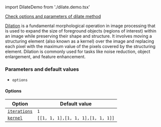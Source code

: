 import DilateDemo from './dilate.demo.tsx'

[Check options and parameters of dilate method](https://image-js.github.io/image-js-typescript/classes/Image.html#resize 'github.io link')

[Dilation](<https://en.wikipedia.org/wiki/Dilation_(morphology)> 'wikipedia link on dilation') is a fundamental morphological operation in image processing that is used to expand the size of foreground objects (regions of interest) within an image while preserving their shape and structure. It involves moving a structuring element (also known as a kernel) over the image and replacing each pixel with the maximum value of the pixels covered by the structuring element. Dilation is commonly used for tasks like noise reduction, object enlargement, and feature enhancement.

<DilateDemo />

### Parameters and default values

- `options`

#### Options

| Option                                                                                                 | Default value                     |
| ------------------------------------------------------------------------------------------------------ | --------------------------------- |
| [`iterations`](https://image-js.github.io/image-js-typescript/interfaces/ErodeOptions.html#iterations) | `1`                               |
| [`kernel`](https://image-js.github.io/image-js-typescript/interfaces/ErodeOptions.html#kernel)         | `[[1, 1, 1],[1, 1, 1],[1, 1, 1]]` |

